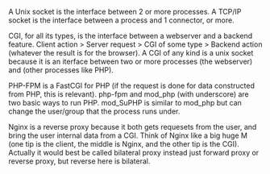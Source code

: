 A Unix socket is the interface between 2 or more processes.
A TCP/IP socket is the interface between a process and 1 connector, or more.

CGI, for all its types, is the interface between a webserver and a backend feature.
	Client action > Server request > CGI of some type > Backend action (whatever the result is for the browser).
		A CGI of any kind is a unix socket because it is an iterface between two or more processes (the webserver) and (other processes like PHP).

PHP-FPM is a FastCGI for PHP (if the request is done for data constructed from PHP, this is relevant).
	php-fpm and mod_php (with underscore) are two basic ways to run PHP.
		mod_SuPHP is similar to mod_php but can change the user/group that the process runs under.

Nginx is a reverse proxy because it both gets requesets from the user, and bring the user internal data from a CGI.
	Think of Nginx like a big huge M (one tip is the client, the middle is Nginx, and the other tip is the CGI).
		Actually it would best be called bilateral proxy instead just forward proxy or reverse proxy, but reverse here is bilateral.

